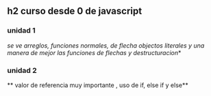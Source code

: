 ## h2 curso desde 0 de javascript

### unidad 1
*se ve arreglos, funciones normales, de flecha
objectos literales y una manera de mejor las 
funciones de flechas y destructuracion**


### unidad 2
**  valor de referencia muy importante , uso de if, else if y else**